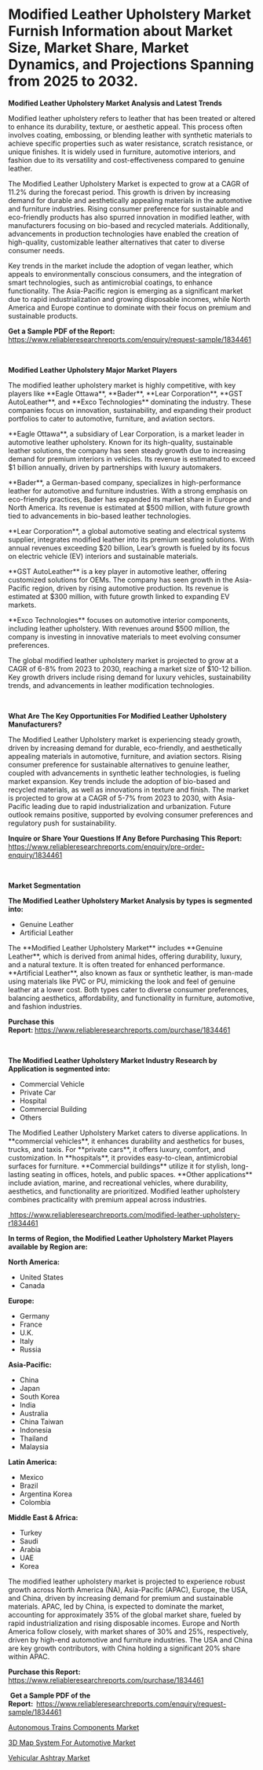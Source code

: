 <p><h1>Modified Leather Upholstery Market Furnish Information about Market Size, Market Share, Market Dynamics, and Projections Spanning from 2025 to 2032.</h1></p><p><strong>Modified Leather Upholstery Market Analysis and Latest Trends</strong></p>
<p><p>Modified leather upholstery refers to leather that has been treated or altered to enhance its durability, texture, or aesthetic appeal. This process often involves coating, embossing, or blending leather with synthetic materials to achieve specific properties such as water resistance, scratch resistance, or unique finishes. It is widely used in furniture, automotive interiors, and fashion due to its versatility and cost-effectiveness compared to genuine leather.</p><p>The Modified Leather Upholstery Market is expected to grow at a CAGR of 11.2% during the forecast period. This growth is driven by increasing demand for durable and aesthetically appealing materials in the automotive and furniture industries. Rising consumer preference for sustainable and eco-friendly products has also spurred innovation in modified leather, with manufacturers focusing on bio-based and recycled materials. Additionally, advancements in production technologies have enabled the creation of high-quality, customizable leather alternatives that cater to diverse consumer needs.</p><p>Key trends in the market include the adoption of vegan leather, which appeals to environmentally conscious consumers, and the integration of smart technologies, such as antimicrobial coatings, to enhance functionality. The Asia-Pacific region is emerging as a significant market due to rapid industrialization and growing disposable incomes, while North America and Europe continue to dominate with their focus on premium and sustainable products.</p></p>
<p><strong>Get a Sample PDF of the Report:&nbsp;</strong> <a href="https://www.reliableresearchreports.com/enquiry/request-sample/1834461?utm_campaign=38&utm_medium=2&utm_source=Github&utm_content=ia&utm_term=24012025&utm_id=modified-leather-upholstery">https://www.reliableresearchreports.com/enquiry/request-sample/1834461</a></p>
<p>&nbsp;</p>
<p><strong>Modified Leather Upholstery Major Market Players</strong></p>
<p><p>The modified leather upholstery market is highly competitive, with key players like **Eagle Ottawa**, **Bader**, **Lear Corporation**, **GST AutoLeather**, and **Exco Technologies** dominating the industry. These companies focus on innovation, sustainability, and expanding their product portfolios to cater to automotive, furniture, and aviation sectors.</p><p>**Eagle Ottawa**, a subsidiary of Lear Corporation, is a market leader in automotive leather upholstery. Known for its high-quality, sustainable leather solutions, the company has seen steady growth due to increasing demand for premium interiors in vehicles. Its revenue is estimated to exceed $1 billion annually, driven by partnerships with luxury automakers.</p><p>**Bader**, a German-based company, specializes in high-performance leather for automotive and furniture industries. With a strong emphasis on eco-friendly practices, Bader has expanded its market share in Europe and North America. Its revenue is estimated at $500 million, with future growth tied to advancements in bio-based leather technologies.</p><p>**Lear Corporation**, a global automotive seating and electrical systems supplier, integrates modified leather into its premium seating solutions. With annual revenues exceeding $20 billion, Lear’s growth is fueled by its focus on electric vehicle (EV) interiors and sustainable materials.</p><p>**GST AutoLeather** is a key player in automotive leather, offering customized solutions for OEMs. The company has seen growth in the Asia-Pacific region, driven by rising automotive production. Its revenue is estimated at $300 million, with future growth linked to expanding EV markets.</p><p>**Exco Technologies** focuses on automotive interior components, including leather upholstery. With revenues around $500 million, the company is investing in innovative materials to meet evolving consumer preferences.</p><p>The global modified leather upholstery market is projected to grow at a CAGR of 6-8% from 2023 to 2030, reaching a market size of $10-12 billion. Key growth drivers include rising demand for luxury vehicles, sustainability trends, and advancements in leather modification technologies.</p></p>
<p>&nbsp;</p>
<p><strong>What Are The Key Opportunities For Modified Leather Upholstery Manufacturers?</strong></p>
<p><p>The Modified Leather Upholstery market is experiencing steady growth, driven by increasing demand for durable, eco-friendly, and aesthetically appealing materials in automotive, furniture, and aviation sectors. Rising consumer preference for sustainable alternatives to genuine leather, coupled with advancements in synthetic leather technologies, is fueling market expansion. Key trends include the adoption of bio-based and recycled materials, as well as innovations in texture and finish. The market is projected to grow at a CAGR of 5-7% from 2023 to 2030, with Asia-Pacific leading due to rapid industrialization and urbanization. Future outlook remains positive, supported by evolving consumer preferences and regulatory push for sustainability.</p></p>
<p><strong>Inquire or Share Your Questions If Any Before Purchasing This Report:</strong> <a href="https://www.reliableresearchreports.com/enquiry/pre-order-enquiry/1834461?utm_campaign=38&utm_medium=2&utm_source=Github&utm_content=ia&utm_term=24012025&utm_id=modified-leather-upholstery">https://www.reliableresearchreports.com/enquiry/pre-order-enquiry/1834461</a></p>
<p>&nbsp;</p>
<p><strong>Market Segmentation</strong></p>
<p><strong>The Modified Leather Upholstery Market Analysis by types is segmented into:</strong></p>
<p><ul><li>Genuine Leather</li><li>Artificial Leather</li></ul></p>
<p><p>The **Modified Leather Upholstery Market** includes **Genuine Leather**, which is derived from animal hides, offering durability, luxury, and a natural texture. It is often treated for enhanced performance. **Artificial Leather**, also known as faux or synthetic leather, is man-made using materials like PVC or PU, mimicking the look and feel of genuine leather at a lower cost. Both types cater to diverse consumer preferences, balancing aesthetics, affordability, and functionality in furniture, automotive, and fashion industries.</p></p>
<p><strong>Purchase this Report:&nbsp;</strong><a href="https://www.reliableresearchreports.com/purchase/1834461?utm_campaign=38&utm_medium=2&utm_source=Github&utm_content=ia&utm_term=24012025&utm_id=modified-leather-upholstery">https://www.reliableresearchreports.com/purchase/1834461</a></p>
<p>&nbsp;</p>
<p><strong>The Modified Leather Upholstery Market Industry Research by Application is segmented into:</strong></p>
<p><ul><li>Commercial Vehicle</li><li>Private Car</li><li>Hospital</li><li>Commercial Building</li><li>Others</li></ul></p>
<p><p>The Modified Leather Upholstery Market caters to diverse applications. In **commercial vehicles**, it enhances durability and aesthetics for buses, trucks, and taxis. For **private cars**, it offers luxury, comfort, and customization. In **hospitals**, it provides easy-to-clean, antimicrobial surfaces for furniture. **Commercial buildings** utilize it for stylish, long-lasting seating in offices, hotels, and public spaces. **Other applications** include aviation, marine, and recreational vehicles, where durability, aesthetics, and functionality are prioritized. Modified leather upholstery combines practicality with premium appeal across industries.</p></p>
<p><a href="https://www.reliableresearchreports.com/modified-leather-upholstery-r1834461?utm_campaign=38&utm_medium=2&utm_source=Github&utm_content=ia&utm_term=24012025&utm_id=modified-leather-upholstery">&nbsp;https://www.reliableresearchreports.com/modified-leather-upholstery-r1834461</a></p>
<p><strong>In terms of Region, the Modified Leather Upholstery Market Players available by Region are:</strong></p>
<p>
    <p> <strong> North America: </strong>
        <ul>
            <li>United States</li>
            <li>Canada</li>
        </ul>
        </p> 
    <p> <strong> Europe: </strong>
        <ul>
            <li>Germany</li>
            <li>France</li>
            <li>U.K.</li>
            <li>Italy</li>
            <li>Russia</li>
        </ul>
        </p> 
    <p> <strong> Asia-Pacific: </strong>
        <ul>
            <li>China</li>
            <li>Japan</li>
            <li>South Korea</li>
            <li>India</li>
            <li>Australia</li>
            <li>China Taiwan</li>
            <li>Indonesia</li>
            <li>Thailand</li>
            <li>Malaysia</li>
        </ul>
        </p> 
    <p> <strong> Latin America: </strong>
        <ul>
            <li>Mexico</li>
            <li>Brazil</li>
            <li>Argentina Korea</li>
            <li>Colombia</li>
        </ul>
        </p> 
    <p> <strong> Middle East & Africa: </strong>
        <ul>
            <li>Turkey</li>
            <li>Saudi</li>
            <li>Arabia</li>
            <li>UAE</li>
            <li>Korea</li>
        </ul>
    </p>
    </p>
<p><p>The modified leather upholstery market is projected to experience robust growth across North America (NA), Asia-Pacific (APAC), Europe, the USA, and China, driven by increasing demand for premium and sustainable materials. APAC, led by China, is expected to dominate the market, accounting for approximately 35% of the global market share, fueled by rapid industrialization and rising disposable incomes. Europe and North America follow closely, with market shares of 30% and 25%, respectively, driven by high-end automotive and furniture industries. The USA and China are key growth contributors, with China holding a significant 20% share within APAC.</p></p>
<p><strong>Purchase this Report: </strong><a href="https://www.reliableresearchreports.com/purchase/1834461?utm_campaign=38&utm_medium=2&utm_source=Github&utm_content=ia&utm_term=24012025&utm_id=modified-leather-upholstery">https://www.reliableresearchreports.com/purchase/1834461</a></p>
<p>&nbsp;<strong>Get a Sample PDF of the Report:&nbsp;&nbsp;</strong><a href="https://www.reliableresearchreports.com/enquiry/request-sample/1834461?utm_campaign=38&utm_medium=2&utm_source=Github&utm_content=ia&utm_term=24012025&utm_id=modified-leather-upholstery">https://www.reliableresearchreports.com/enquiry/request-sample/1834461</a></p>
<p><strong></strong></p>
<p><p><a href="https://github.com/jawelling7979/Market-Research-Report-List-1/blob/main/autonomous-trains-components-market.md?utm_campaign=38&utm_medium=2&utm_source=Github&utm_content=ia&utm_term=24012025&utm_id=modified-leather-upholstery">Autonomous Trains Components Market</a></p><p><a href="https://github.com/hartsockdonnette82/Market-Research-Report-List-1/blob/main/3d-map-system-for-automotive-market.md?utm_campaign=38&utm_medium=2&utm_source=Github&utm_content=ia&utm_term=24012025&utm_id=modified-leather-upholstery">3D Map System For Automotive Market</a></p><p><a href="https://github.com/birnbaumbulah0/Market-Research-Report-List-1/blob/main/vehicular-ashtray-market.md?utm_campaign=38&utm_medium=2&utm_source=Github&utm_content=ia&utm_term=24012025&utm_id=modified-leather-upholstery">Vehicular Ashtray Market</a></p></p>